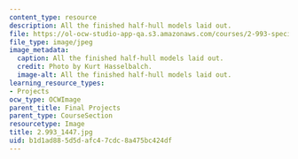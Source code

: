 ```yaml
---
content_type: resource
description: All the finished half-hull models laid out.
file: https://ol-ocw-studio-app-qa.s3.amazonaws.com/courses/2-993-special-topics-in-mechanical-engineering-the-art-and-science-of-boat-design-january-iap-2007/b1d1ad885d5dafc47cdc8a475bc424df_29931447.jpg
file_type: image/jpeg
image_metadata:
  caption: All the finished half-hull models laid out.
  credit: Photo by Kurt Hasselbalch.
  image-alt: All the finished half-hull models laid out.
learning_resource_types:
- Projects
ocw_type: OCWImage
parent_title: Final Projects
parent_type: CourseSection
resourcetype: Image
title: 2.993_1447.jpg
uid: b1d1ad88-5d5d-afc4-7cdc-8a475bc424df
---
```

